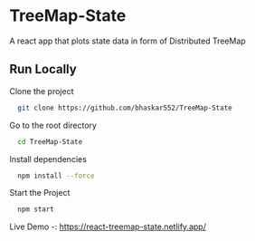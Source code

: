 # TreeMap-State
A react app that plots state data in form of Distributed TreeMap

## Run Locally

Clone the project

```bash
  git clone https://github.com/bhaskar552/TreeMap-State
```

Go to the root directory

```bash
  cd TreeMap-State
```

Install dependencies

```bash
  npm install --force
```

Start the Project

```bash
  npm start
```
Live Demo -: https://react-treemap-state.netlify.app/



